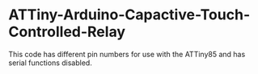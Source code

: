 # ATTiny-Arduino-Capactive-Touch-Controlled-Relay
This code has different pin numbers for use with the ATTiny85 and has serial functions disabled.
